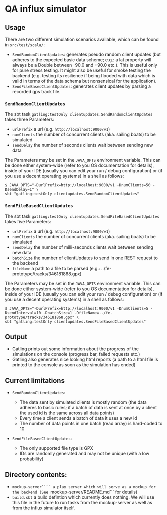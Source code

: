 # QA influx simulator

## Usage

There are two different simulation scenarios available, which can be found in ```src/test/scala/```:

* ```SendRandomClientUpdates```: generates pseudo random client updates (but adheres to the expected basic data scheme;
e.g.: a lat property will always be a Double between -90.0 and +90.0 etc.). This is useful only for pure stress testing.
It might also be useful for smoke testing the backend (e.g. testing its resilience if being flooded with data which is
valid in terms of the data schema but nonsensical for the application).
* ```SendFileBasedClientUpdates```: generates client updates by parsing a recorded gps track file.

### ```SendRandomClientUpdates```

The sbt task ```gatling:testOnly clientupdates.SendRandomClientUpdates``` takes three Parameters:

* ```urlPrefix``` a url (e.g. ```http://localhost:9000/v1```)
* ```numClients``` the number of concurrent clients (aka. sailing boats) to be simulated
* ```sendDelay``` the number of seconds clients wait between sending new data

The Parameters may be set in the ```JAVA_OPTS``` environment variable. This can be done
either system-wide (refer to you OS documentation for details), inside of your IDE (usually
you can edit your run / debug configuration) or (if you use a decent operating systems)
in a shell as follows:

```
$ JAVA_OPTS="-DurlPrefix=http://localhost:9000/v1 -DnumClients=50 -DsendDelay=1" \
sbt "gatling:testOnly clientupdates.SendRandomClientUpdates"
```

### ```SendFileBasedClientUpdates```

The sbt task ```gatling:testOnly clientupdates.SendFileBasedClientUpdates``` takes five Parameters:

* ```urlPrefix``` a url (e.g. ```http://localhost:9000/v1```)
* ```numClients``` the number of concurrent clients (aka. sailing boats) to be simulated
* ```sendDelay``` the number of milli-seconds clients wait between sending new data
* ```batchSize``` the number of clientUpdates to send in one REST request to the backend
* ```fileName``` a path to a file to be parsed (e.g.: ../fe-prototype/tracks/346181868.gpx)

The Parameters may be set in the ```JAVA_OPTS``` environment variable. This can be done
either system-wide (refer to you OS documentation for details), inside of your IDE (usually
you can edit your run / debug configuration) or (if you use a decent operating systems)
in a shell as follows:

```
$ JAVA_OPTS="-DurlPrefix=http://localhost:9000/v1 -DnumClients=5 -DsendInterval=10 -DbatchSize=1 -DfileName=../fe-prototype/tracks/346181868.gpx" \
sbt "gatling:testOnly clientupdates.SendFileBasedClientUpdates"
```

## Output

* Gatling prints out some information about the progress of the simulations on the console
(progress bar, failed requests etc.)
* Gatling also generates nice looking html reports (a path to a html file is printed to
the console as soon as the simulation has ended)

## Current limitations

* ```SendRandomClientUpdates```:
    * The data sent by simulated clients is mostly random (the data adheres to basic rules; if a batch of data
    is sent at once by a client the used id is the same across all data points)
    * Every time a client sends a batch of data it uses a new id
    * The number of data points in one batch (read array) is hard-coded to 10

* ```SendFileBasedClientUpdates```:
    * The only supported file type is GPX
    * IDs are randomly generated and may not be unique (with a low probability)

## Directory contents:

* ```mockup-server```` a play server which will serve as a mockup for the backend (See ```mockup-server/README.md``` for details)
* ```build.sbt``` a build defintion which currently does nothing. We will use this file in the future to run tasks from the mockup-server
as well as from the influx simulator itself.

